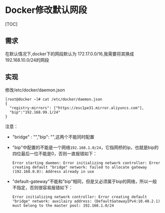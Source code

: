 # Docker修改默认网段

[TOC]

## 需求



在默认情况下,docker下的网段默认为 172.17.0.0/16,我需要将其换成192.168.10.0/24的网段

## 实现

修改/etc/docker/daemon.json

```shell
[root@docker ~]# cat /etc/docker/daemon.json
{
  "registry-mirrors": ["https://esc1pe31.mirror.aliyuncs.com"],
  "bip":"192.168.99.1/24"
}
```

注意：

- "bridge" : "","bip": "",这两个不能同时配置

- "bip"中配置的不能是一个网络`192.168.1.0/24`，它指网桥的ip，也就是bip的四位最后一位不能是0，否则一直报错如下：

  ```shell
  Error starting daemon: Error initializing network controller: Error creating default "bridge" network: failed to allocate gateway (192.168.0.0): Address already in use
  ```

- "default-gateway"不能和"bip"相同，但是又必须属于bip的网络，所以一般不指定，否则很容易报错如下：

  ```shell
  Error initializing network controller: Error creating default "bridge" network: auxilairy address: (DefaultGatewayIPv4:10.40.2.1) must belong to the master pool: 192.168.1.0/24
  ```

